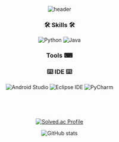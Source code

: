 <div align="center">
  
  ![header](https://capsule-render.vercel.app/api?type=Waving&height=200&color=F8E2CF&section=header&text=madarine-pig🍊&fontSize=40&fontColor=black&fontAlignY=35)

  <h3 align="center"> 🛠 Skills 🛠 </h3>

 ![Python](https://img.shields.io/badge/Python-3766AB?style=flat&logo=Python&logoColor=white) 
 ![Java](https://img.shields.io/badge/Java-007396.svg?&style=flate&logo=Java&logoColor=white) 
  
  <h3 align="center">  Tools ⌨ </h3>
  
  <h3 align="center"> ⌨️ IDE ⌨️ </h3>

  ![Android Studio](https://img.shields.io/badge/Android%20Studio-3DDC84.svg?&style=flat&logo=Android%20Studio&logoColor=white)
  ![Eclipse IDE](https://img.shields.io/badge/Eclipse%20IDE-2C2255.svg?&style=flat&logo=Eclipse%20IDE&logoColor=white)
  ![PyCharm](https://img.shields.io/badge/pycharm-143?style=flat&logo=pycharm&logoColor=black&color=black&labelColor=green)
  
  &nbsp;
  
  &nbsp;
  
  [![Solved.ac Profile](http://mazassumnida.wtf/api/v2/generate_badge?boj=thdms5591)](https://solved.ac/thdms5591/)
 
  ![GitHub stats](https://github-readme-stats.vercel.app/api?username=mandarine-pig&show_icons=true&theme=flag-india)
</div>
